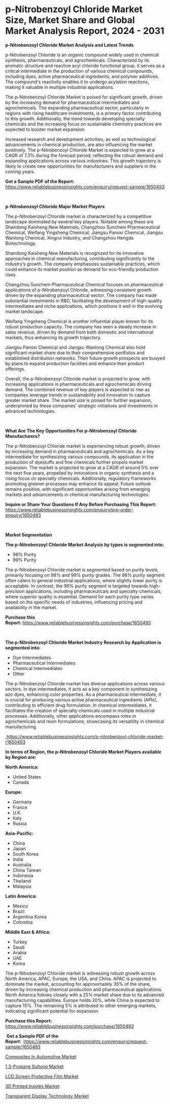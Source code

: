 <p><h1>p-Nitrobenzoyl Chloride Market Size, Market Share and Global Market Analysis Report, 2024 - 2031</h1></p><p><strong>p-Nitrobenzoyl Chloride Market Analysis and Latest Trends</strong></p>
<p><p>p-Nitrobenzoyl Chloride is an organic compound widely used in chemical synthesis, pharmaceuticals, and agrochemicals. Characterized by its aromatic structure and reactive acyl chloride functional group, it serves as a critical intermediate in the production of various chemical compounds, including dyes, active pharmaceutical ingredients, and polymer additives. The compound's reactivity enables it to undergo acylation reactions, making it valuable in multiple industrial applications.</p><p>The p-Nitrobenzoyl Chloride Market is poised for significant growth, driven by the increasing demand for pharmaceutical intermediates and agrochemicals. The expanding pharmaceutical sector, particularly in regions with rising healthcare investments, is a primary factor contributing to this growth. Additionally, the trend towards developing specialty chemicals and the increasing focus on sustainable chemistry practices are expected to bolster market expansion.</p><p>Increased research and development activities, as well as technological advancements in chemical production, are also influencing the market positively. The p-Nitrobenzoyl Chloride Market is expected to grow at a CAGR of 7.3% during the forecast period, reflecting the robust demand and expanding applications across various industries. This growth trajectory is likely to create new opportunities for manufacturers and suppliers in the coming years.</p></p>
<p><strong>Get a Sample PDF of the Report:&nbsp;</strong> <a href="https://www.reliablebusinessinsights.com/enquiry/request-sample/1650493?utm_campaign=60&utm_medium=2&utm_source=Github&utm_content=ia&utm_term=26092024&utm_id=p-nitrobenzoyl-chloride">https://www.reliablebusinessinsights.com/enquiry/request-sample/1650493</a></p>
<p>&nbsp;</p>
<p><strong>p-Nitrobenzoyl Chloride Major Market Players</strong></p>
<p><p>The p-Nitrobenzoyl Chloride market is characterized by a competitive landscape dominated by several key players. Notable among these are Shandong Kaisheng New Materials, Changzhou Sunchem Pharmaceutical Chemical, Weifang Yingsheng Chemical, Jiangsu Panoxi Chemical, Jiangsu Wanlong Chemical, Xingrui Industry, and Changzhou Hengda Biotechnology.</p><p>Shandong Kaisheng New Materials is recognized for its innovative approaches in chemical manufacturing, contributing significantly to the industry’s growth. The company emphasizes sustainable practices, which could enhance its market position as demand for eco-friendly production rises.</p><p>Changzhou Sunchem Pharmaceutical Chemical focuses on pharmaceutical applications of p-Nitrobenzoyl Chloride, witnessing consistent growth driven by the expanding pharmaceutical sector. The company has made substantial investments in R&D, facilitating the development of high-quality intermediates and niche applications, which positions it well in the evolving market landscape.</p><p>Weifang Yingsheng Chemical is another influential player known for its robust production capacity. The company has seen a steady increase in sales revenue, driven by demand from both domestic and international markets, thus enhancing its growth trajectory. </p><p>Jiangsu Panoxi Chemical and Jiangsu Wanlong Chemical also hold significant market share due to their comprehensive portfolios and established distribution networks. Their future growth prospects are buoyed by plans to expand production facilities and enhance their product offerings.</p><p>Overall, the p-Nitrobenzoyl Chloride market is projected to grow, with increasing applications in pharmaceuticals and agrochemicals driving demand. The combined revenue of key players is expected to rise as companies leverage trends in sustainability and innovation to capture greater market share. The market size is poised for further expansion, underpinned by these companies' strategic initiatives and investments in advanced technologies.</p></p>
<p>&nbsp;</p>
<p><strong>What Are The Key Opportunities For p-Nitrobenzoyl Chloride Manufacturers?</strong></p>
<p><p>The p-Nitrobenzoyl Chloride market is experiencing robust growth, driven by increasing demand in pharmaceuticals and agrochemicals. As a key intermediate for synthesizing various compounds, its application in the production of dyestuffs and fine chemicals further propels market expansion. The market is projected to grow at a CAGR of around 5% over the next five years, propelled by innovations in organic synthesis and a rising focus on specialty chemicals. Additionally, regulatory frameworks promoting greener processes may enhance its appeal. Future outlook remains positive, with significant opportunities arising from emerging markets and advancements in chemical manufacturing technologies.</p></p>
<p><strong>Inquire or Share Your Questions If Any Before Purchasing This Report:</strong> <a href="https://www.reliablebusinessinsights.com/enquiry/pre-order-enquiry/1650493?utm_campaign=60&utm_medium=2&utm_source=Github&utm_content=ia&utm_term=26092024&utm_id=p-nitrobenzoyl-chloride">https://www.reliablebusinessinsights.com/enquiry/pre-order-enquiry/1650493</a></p>
<p>&nbsp;</p>
<p><strong>Market Segmentation</strong></p>
<p><strong>The p-Nitrobenzoyl Chloride Market Analysis by types is segmented into:</strong></p>
<p><ul><li>98% Purity</li><li>99% Purity</li></ul></p>
<p><p>The p-Nitrobenzoyl Chloride market is segmented based on purity levels, primarily focusing on 98% and 99% purity grades. The 98% purity segment often caters to general industrial applications, where slightly lower purity is acceptable. In contrast, the 99% purity segment is targeted towards high-precision applications, including pharmaceuticals and specialty chemicals, where superior quality is essential. Demand for each purity type varies based on the specific needs of industries, influencing pricing and availability in the market.</p></p>
<p><strong>Purchase this Report:&nbsp;</strong><a href="https://www.reliablebusinessinsights.com/purchase/1650493?utm_campaign=60&utm_medium=2&utm_source=Github&utm_content=ia&utm_term=26092024&utm_id=p-nitrobenzoyl-chloride">https://www.reliablebusinessinsights.com/purchase/1650493</a></p>
<p>&nbsp;</p>
<p><strong>The p-Nitrobenzoyl Chloride Market Industry Research by Application is segmented into:</strong></p>
<p><ul><li>Dye Intermediates</li><li>Pharmaceutical Intermediates</li><li>Chemical Intermediates</li><li>Other</li></ul></p>
<p><p>The p-Nitrobenzoyl Chloride market has diverse applications across various sectors. In dye intermediates, it acts as a key component in synthesizing azo dyes, enhancing color properties. As a pharmaceutical intermediate, it is crucial for producing various active pharmaceutical ingredients (APIs), contributing to efficient drug formulation. In chemical intermediates, it facilitates the creation of specialty chemicals used in multiple industrial processes. Additionally, other applications encompass roles in agrochemicals and resin formulations, showcasing its versatility in chemical manufacturing.</p></p>
<p><a href="https://www.reliablebusinessinsights.com/p-nitrobenzoyl-chloride-market-r1650493?utm_campaign=60&utm_medium=2&utm_source=Github&utm_content=ia&utm_term=26092024&utm_id=p-nitrobenzoyl-chloride">&nbsp;https://www.reliablebusinessinsights.com/p-nitrobenzoyl-chloride-market-r1650493</a></p>
<p><strong>In terms of Region, the p-Nitrobenzoyl Chloride Market Players available by Region are:</strong></p>
<p>
    <p> <strong> North America: </strong>
        <ul>
            <li>United States</li>
            <li>Canada</li>
        </ul>
        </p> 
    <p> <strong> Europe: </strong>
        <ul>
            <li>Germany</li>
            <li>France</li>
            <li>U.K.</li>
            <li>Italy</li>
            <li>Russia</li>
        </ul>
        </p> 
    <p> <strong> Asia-Pacific: </strong>
        <ul>
            <li>China</li>
            <li>Japan</li>
            <li>South Korea</li>
            <li>India</li>
            <li>Australia</li>
            <li>China Taiwan</li>
            <li>Indonesia</li>
            <li>Thailand</li>
            <li>Malaysia</li>
        </ul>
        </p> 
    <p> <strong> Latin America: </strong>
        <ul>
            <li>Mexico</li>
            <li>Brazil</li>
            <li>Argentina Korea</li>
            <li>Colombia</li>
        </ul>
        </p> 
    <p> <strong> Middle East & Africa: </strong>
        <ul>
            <li>Turkey</li>
            <li>Saudi</li>
            <li>Arabia</li>
            <li>UAE</li>
            <li>Korea</li>
        </ul>
    </p>
    </p>
<p><p>The p-Nitrobenzoyl Chloride market is witnessing robust growth across North America, APAC, Europe, the USA, and China. APAC is projected to dominate the market, accounting for approximately 35% of the share, driven by increasing chemical production and pharmaceutical applications. North America follows closely with a 25% market share due to its advanced manufacturing capabilities. Europe holds 20%, while China is expected to capture 15%. The remaining 5% is attributed to other emerging markets, indicating significant potential for expansion.</p></p>
<p><strong>Purchase this Report: </strong><a href="https://www.reliablebusinessinsights.com/purchase/1650493?utm_campaign=60&utm_medium=2&utm_source=Github&utm_content=ia&utm_term=26092024&utm_id=p-nitrobenzoyl-chloride">https://www.reliablebusinessinsights.com/purchase/1650493</a></p>
<p>&nbsp;<strong>Get a Sample PDF of the Report:&nbsp;&nbsp;</strong><a href="https://www.reliablebusinessinsights.com/enquiry/request-sample/1650493?utm_campaign=60&utm_medium=2&utm_source=Github&utm_content=ia&utm_term=26092024&utm_id=p-nitrobenzoyl-chloride">https://www.reliablebusinessinsights.com/enquiry/request-sample/1650493</a></p>
<p><strong></strong></p>
<p><p><a href="https://www.linkedin.com/pulse/composites-automotive-market-research-report-includes-analysis-bzpkf?trackingId=oSw09EHpQNmHqLTXo7%2BY3w%3D%3D&utm_campaign=60&utm_medium=2&utm_source=Github&utm_content=ia&utm_term=26092024&utm_id=p-nitrobenzoyl-chloride">Composites In Automotive Market</a></p><p><a href="https://github.com/MarilynDouglas476/Market-Research-Report-List-1/blob/main/13-propane-sultone-market.md?utm_campaign=60&utm_medium=2&utm_source=Github&utm_content=ia&utm_term=26092024&utm_id=p-nitrobenzoyl-chloride">1,3-Propane Sultone Market</a></p><p><a href="https://issuu.com/reportprime-2/docs/lcd-screen-protective-film-market-s_a46bfcf2ef7522?utm_campaign=60&utm_medium=2&utm_source=Github&utm_content=ia&utm_term=26092024&utm_id=p-nitrobenzoyl-chloride">LCD Screen Protective Film Market</a></p><p><a href="https://issuu.com/reportprime-2/docs/3d-printed-insoles-market-size-2030_41dd1b96c9a11f?utm_campaign=60&utm_medium=2&utm_source=Github&utm_content=ia&utm_term=26092024&utm_id=p-nitrobenzoyl-chloride">3D Printed Insoles Market</a></p><p><a href="https://www.linkedin.com/pulse/global-transparent-display-technology-market-trends-insights-growth-wbzsc?trackingId=%2FfOKwOJcRfy1vBWlgkbCPA%3D%3D&utm_campaign=60&utm_medium=2&utm_source=Github&utm_content=ia&utm_term=26092024&utm_id=p-nitrobenzoyl-chloride">Transparent Display Technology Market</a></p></p>